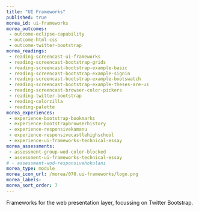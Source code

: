 ```yaml
---
title: "UI Frameworks"
published: true
morea_id: ui-frameworks
morea_outcomes:
 - outcome-eclipse-capability
 - outcome-html-css
 - outcome-twitter-bootstrap
morea_readings:
 - reading-screencast-ui-frameworks
 - reading-screencast-bootstrap-grids
 - reading-screencast-bootstrap-example-basic
 - reading-screencast-bootstrap-example-signin
 - reading-screencast-bootstrap-example-bootswatch
 - reading-screencast-bootstrap-example-theses-are-us
 - reading-screencast-browser-color-pickers
 - reading-twitter-bootstrap
 - reading-colorzilla
 - reading-palette
morea_experiences:
 - experience-bootstrap-bookmarks
 - experience-bootstrapbrowserhistory
 - experience-responsivekamanu
 - experience-responsivecastlehighschool
 - experience-ui-frameworks-technical-essay
morea_assessments:
 - assessment-group-wod-color-blocked
 - assessment-ui-frameworks-technical-essay
# - assessment-wod-responsivehokulani
morea_type: module
morea_icon_url: /morea/070.ui-frameworks/logo.png
morea_labels:
morea_sort_order: 7
---
```


Frameworks for the web presentation layer, focussing on Twitter Bootstrap.



